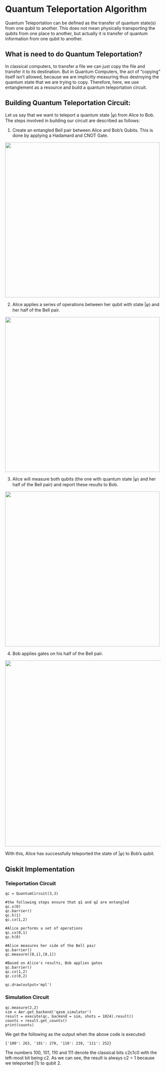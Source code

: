 # Quantum Teleportation Algorithm

Quantum Teleportation can be defined as the transfer of quantum state(s) from one qubit to another. This does not mean physically transporting the qubits from one place to another, but actually it is transfer of quantum information from one qubit to another.

## What is need to do Quantum Teleportation?
In classical computers, to transfer a file we can just copy the file and transfer it to its destination. But in Quantum Computers, the act of “copying” itself isn’t allowed, because we are implicitly measuring thus destroying the quantum state that we are trying to copy. Therefore, here, we use entanglement as a resource and build a quantum teleportation circuit.

## Building Quantum Teleportation Circuit:

Let us say that we want to teleport a quantum state |𝜓⟩ from Alice to Bob. The steps involved in building our circuit are described as follows:

1. Create an entangled Bell pair between Alice and Bob’s Qubits. This is done by applying a Hadamard and CNOT Gate.

<img src="https://github.com/deepkchoudhary/iisc-quantum/blob/main/images/quantum-teleportation1.JPG" width="500">

2. Alice applies a series of operations between her qubit with state |𝜓⟩ and her half of the Bell pair.

<img src="https://github.com/deepkchoudhary/iisc-quantum/blob/main/images/quantum-teleportation2.JPG" width="500">

3. Alice will measure both qubits (the one with quantum state |𝜓⟩ and her half of the Bell pair) and report these results to Bob.

<img src="https://github.com/deepkchoudhary/iisc-quantum/blob/main/images/quantum-teleportation3.JPG" width="500">

4. Bob applies gates on his half of the Bell pair.

<img src="https://github.com/deepkchoudhary/iisc-quantum/blob/main/images/quantum-teleportation.jpg" width="600">

With this, Alice has successfully teleported the state of |𝜓⟩ to Bob’s qubit.

## Qiskit Implementation

### Teleportation Circuit

```
qc = QuantumCircuit(3,3)

#the following steps ensure that q1 and q2 are entangled
qc.x(0)
qc.barrier()
qc.h(1)
qc.cx(1,2)

#Alice performs a set of operations
qc.cx(0,1)
qc.h(0)

#Alice measures her side of the Bell pair
qc.barrier()
qc.measure([0,1],[0,1])

#Based on Alice's results, Bob applies gates
qc.barrier()
qc.cx(1,2)
qc.cz(0,2)

qc.draw(output='mpl')
```
### Simulation Circuit

```
qc.measure(2,2)
sim = Aer.get_backend('qasm_simulator')
result = execute(qc, backend = sim, shots = 1024).result()
counts = result.get_counts()
print(counts)
```

We get the following as the output when the above code is executed:

```
{'100': 263, '101': 270, '110': 239, '111': 252}
```
The numbers 100, 101, 110 and 111 denote the classical bits c2c1c0 with the left-most bit being c2. As
we can see, the result is always c2 = 1 because we teleported |1⟩ to qubit 2.
